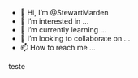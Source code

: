 - 👋 Hi, I’m @StewartMarden
- 👀 I’m interested in ...
- 🌱 I’m currently learning ...
- 💞️ I’m looking to collaborate on ...
- 📫 How to reach me ...

<!---
StewartMarden/StewartMarden is a ✨ special ✨ repository because its `README.md` (this file) appears on your GitHub profile.
You can click the Preview link to take a look at your changes.
--->
teste
